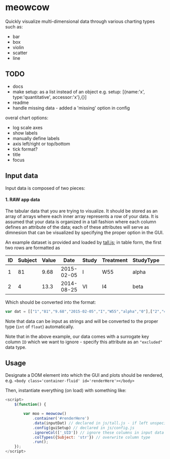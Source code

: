 # meowcow

Quickly visualize multi-dimensional data through various charting types such as:

- bar
- box
- violin
- scatter
- line 

## TODO

- docs
- make setup: as a list instead of an object e.g. setup: [{name:'x', type:'quantitative', accessor:'x'},{}]
- readme
- handle missing data - added a 'missing' option in config

overal chart options:
- log scale axes
- show labels
- manually define labels
- axis left/right or top/bottom
- tick format?
- title
- focus


## Input data

Input data is composed of two pieces:

#### 1. RAW app data 

The tabular data that you are trying to visualize. It should be stored as an array of arrays where each inner array represents a row of your data. It is assumed that your data is organized in a tall fashion where each column defines an attribute of the data; each of these attributes will serve as dimnesion that can be visualized by specifying the proper option in the GUI. 

An example dataset is provided and loaded by [tall.js](js/tall.js#L18); in table form, the first two rows are formatted as

ID | Subject | Value | Date | Study | Treatment | StudyType | Day
--- | --- | --- | --- | --- | --- | --- | ---
1 | 81 | 9.68 | 2015-02-05 | I | W55 | alpha | 0
2 | 4 | 13.3 | 2014-08-25 | VI | I4 | beta | 21

Which should be converted into the format:
```javascript
var dat = [["1","81","9.68","2015-02-05","I","W55","alpha","0"],["2","4","13.3","2014-08-25","VI","I4","beta","21"]];
```

Note that data can be input as strings and will be converted to the proper type (`int` of `float`) automatically.

Note that in the above example, our data comes with a surrogate key column `ID` which we want to ignore - specify this attribute as an `"excluded"` data type.

## Usage

Designate a DOM element into which the GUI and plots should be rendered, e.g. `<body class='container-fluid' id='renderHere'></body>`

Then, instantiate everything (on load) with something like:
```javascript
<script>
    $(function() {

        var moo = meowcow()
            .container('#renderHere')
            .data(inputDat) // declared in js/tall.js - if left unspecified, a modal will be loaded which allows user to upload a delimited file
            .config(guiSetup) // declared in js/config.js
            .ignoreCol(['_UID']) // ignore these columns in input data
            .colTypes({Subject: 'str'}) // overwrite column type
            .run();
    });
</script>
```
